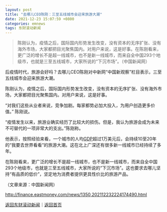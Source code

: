 ```yaml
---
layout: post
title: "去哪儿CEO陈刚：三至五线城市会迎来旅游大潮"
date: 2021-12-23 15:07:59 +0800
categories: emnews
tags: 东财滚动新闻
---
```

> 陈刚认为，疫情之后，国际国内形势发生改变，没有资本的无序扩张、没有海外市场，大家都把目光聚焦国内。对用户来说，这是好事。在陈刚看来，更广泛的增长不是超一线城市，也不是新一线城市，而来自全中国293个地级市，也就是三至五线城市，大家所说的“下沉市场”。（中国新闻网）

<p>后疫情时代，旅游会好吗？去哪儿CEO陈刚对中新网“中国新观察”栏目表示，三至五线城市会迎来旅游大潮。</p><p>陈刚认为，疫情之后，国际国内形势发生改变，没有资本的无序扩张、没有海外市场，大家都把目光聚焦国内。对用户来说，这是好事。</p><p>“对我们这些从业者来说，竞争加剧。每家都势必加大投入，为用户创造更多价值。” 陈刚说。</p><p>“疫情发生以来，旅游业确实经历了比较大的损伤。但是，我认为旅游会成为未来不可替代的一项非常大的支出。”陈刚称。</p><p>他表示，按照经验来看，一个城市的人均<span id="Info.342"><a href="http://data.eastmoney.com/cjsj/gdp.html" class="infokey">GDP</a></span>超过1万美元后，会持续10至20年的“我要去世界看看”的旅游大潮。这在北上广深还有很多新一线城市已经持续了多年。</p><p>在陈刚看来，更广泛的增长不是超一线城市，也不是新一线城市，而来自全中国293个地级市，也就是三至五线城市，大家所说的“下沉市场”。这也要求去哪儿坚持“有品质的低价”，坚定地为消费者提供更具性价比的旅游产品。</p><p class="em_media">（文章来源：中国新闻网）</p>

<http://finance.eastmoney.com/news/1350,202112232224174490.html>

[返回东财滚动新闻](//finews.withounder.com/emnews/)｜[返回首页](//finews.withounder.com/)